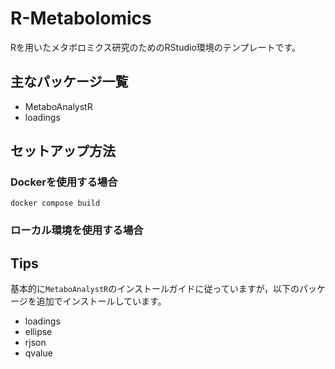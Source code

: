 # R-Metabolomics

Rを用いたメタボロミクス研究のためのRStudio環境のテンプレートです。

## 主なパッケージ一覧

- MetaboAnalystR
- loadings


## セットアップ方法

### Dockerを使用する場合

```
docker compose build
```

### ローカル環境を使用する場合


## Tips
基本的に`MetaboAnalystR`のインストールガイドに従っていますが，以下のパッケージを追加でインストールしています。

- loadings
- ellipse
- rjson
- qvalue
